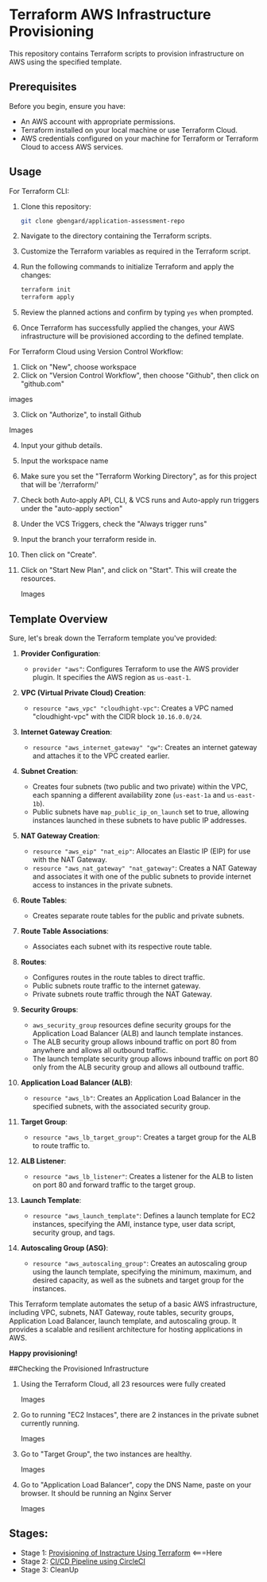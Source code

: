 # Terraform AWS Infrastructure Provisioning

This repository contains Terraform scripts to provision infrastructure on AWS using the specified template.

## Prerequisites

Before you begin, ensure you have:

- An AWS account with appropriate permissions.
- Terraform installed on your local machine or use Terraform Cloud.
- AWS credentials configured on your machine for Terraform or Terraform Cloud to access AWS services.

## Usage

For Terraform CLI:

1. Clone this repository:

    ```bash
    git clone gbengard/application-assessment-repo
    ```

2. Navigate to the directory containing the Terraform scripts.

3. Customize the Terraform variables as required in the Terraform script.

4. Run the following commands to initialize Terraform and apply the changes:

    ```bash
    terraform init
    terraform apply
    ```

5. Review the planned actions and confirm by typing `yes` when prompted.

6. Once Terraform has successfully applied the changes, your AWS infrastructure will be provisioned according to the defined template.


For Terraform Cloud using Version Control Workflow:

1.	Click on "New", choose workspace
2.	Click on "Version Control Workflow", then choose "Github", then click on "github.com"

images

3. Click on "Authorize", to install Github

Images

4.	Input your github details.

5.	Input the workspace name

6. Make sure you set the "Terraform Working Directory", as for this project that will be '/terraform/'

7.	Check both Auto-apply API, CLI, & VCS runs and Auto-apply run triggers under the "auto-apply section"

8.	Under the VCS Triggers, check the "Always trigger runs"

9.  Input the branch your terraform reside in.

10.	Then click on "Create".

12.	Click on "Start New Plan", and click on "Start". This will create the resources.

    Images


## Template Overview

Sure, let's break down the Terraform template you've provided:

1. **Provider Configuration**: 
   - `provider "aws"`: Configures Terraform to use the AWS provider plugin. It specifies the AWS region as `us-east-1`.

2. **VPC (Virtual Private Cloud) Creation**: 
   - `resource "aws_vpc" "cloudhight-vpc"`: Creates a VPC named "cloudhight-vpc" with the CIDR block `10.16.0.0/24`.

3. **Internet Gateway Creation**: 
   - `resource "aws_internet_gateway" "gw"`: Creates an internet gateway and attaches it to the VPC created earlier.

4. **Subnet Creation**: 
   - Creates four subnets (two public and two private) within the VPC, each spanning a different availability zone (`us-east-1a` and `us-east-1b`). 
   - Public subnets have `map_public_ip_on_launch` set to true, allowing instances launched in these subnets to have public IP addresses.

5. **NAT Gateway Creation**: 
   - `resource "aws_eip" "nat_eip"`: Allocates an Elastic IP (EIP) for use with the NAT Gateway.
   - `resource "aws_nat_gateway" "nat_gateway"`: Creates a NAT Gateway and associates it with one of the public subnets to provide internet access to instances in the private subnets.

6. **Route Tables**: 
   - Creates separate route tables for the public and private subnets.

7. **Route Table Associations**: 
   - Associates each subnet with its respective route table.

8. **Routes**: 
   - Configures routes in the route tables to direct traffic. 
   - Public subnets route traffic to the internet gateway.
   - Private subnets route traffic through the NAT Gateway.

9. **Security Groups**: 
   - `aws_security_group` resources define security groups for the Application Load Balancer (ALB) and launch template instances.
   - The ALB security group allows inbound traffic on port 80 from anywhere and allows all outbound traffic.
   - The launch template security group allows inbound traffic on port 80 only from the ALB security group and allows all outbound traffic.

10. **Application Load Balancer (ALB)**: 
    - `resource "aws_lb"`: Creates an Application Load Balancer in the specified subnets, with the associated security group.

11. **Target Group**: 
    - `resource "aws_lb_target_group"`: Creates a target group for the ALB to route traffic to.

12. **ALB Listener**: 
    - `resource "aws_lb_listener"`: Creates a listener for the ALB to listen on port 80 and forward traffic to the target group.

13. **Launch Template**: 
    - `resource "aws_launch_template"`: Defines a launch template for EC2 instances, specifying the AMI, instance type, user data script, security group, and tags.

14. **Autoscaling Group (ASG)**: 
    - `resource "aws_autoscaling_group"`: Creates an autoscaling group using the launch template, specifying the minimum, maximum, and desired capacity, as well as the subnets and target group for the instances.

This Terraform template automates the setup of a basic AWS infrastructure, including VPC, subnets, NAT Gateway, route tables, security groups, Application Load Balancer, launch template, and autoscaling group. It provides a scalable and resilient architecture for hosting applications in AWS.

**Happy provisioning!**

##Checking the Provisioned Infrastructure

1. Using the Terraform Cloud, all 23 resources were fully created

    Images

2. Go to running "EC2 Instaces", there are 2 instances in the private subnet currently running.

   Images

3. Go to "Target Group", the two instances are healthy.

    Images
   
5. Go to "Application Load Balancer", copy the DNS Name, paste on your browser. It should be running an Nginx Server

    Images

## Stages:

- Stage 1: [Provisioning of Instracture Using Terraform](https://github.com/Gbengard/application-assessment-repo/blob/main/Stage-1.md) <===Here
- Stage 2: [CI/CD Pipeline using CircleCI](https://github.com/Gbengard/application-assessment-repo/blob/main/Stage-2.md)
- Stage 3: CleanUp
